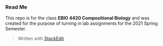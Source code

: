 ﻿### Read Me
This repo is for the class **EBIO 4420 Compositional Biology** and was created for the purpose of turning in lab assignments for the 2021 Spring Semester. 


> Written with [StackEdit](https://stackedit.io/).
